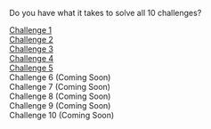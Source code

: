 Do you have what it takes to solve all 10 challenges?

[Challenge 1](challenge1/challenge1.md)<br>
[Challenge 2](challenge2/challenge2.md)<br>
[Challenge 3](challenge3/challenge3.md)<br>
[Challenge 4](challenge4/challenge4.md)<br>
[Challenge 5](challenge5/challenge5.md)<br>
Challenge 6 (Coming Soon)<br>
Challenge 7 (Coming Soon)<br>
Challenge 8 (Coming Soon)<br>
Challenge 9 (Coming Soon)<br>
Challenge 10 (Coming Soon)<br>
